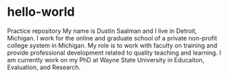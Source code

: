 # hello-world
Practice repository
My name is Dustin Saalman and I live in Detroit, Michigan.  I work for the online and graduate school of a private non-profit college system in Michigan. My role is to work with faculty on training and provide professional development related to quality teaching and learning. I am currently work on my PhD at Wayne State University in Educaiton, Evaluation, and Research.
